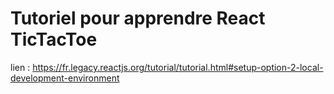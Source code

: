 # Tutoriel pour apprendre React TicTacToe

lien : https://fr.legacy.reactjs.org/tutorial/tutorial.html#setup-option-2-local-development-environment

